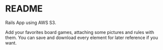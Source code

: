 # README

Rails App using AWS S3.

Add your favorites board games, attaching some pictures and rules with them. You can save and download every element for later reference if you want.